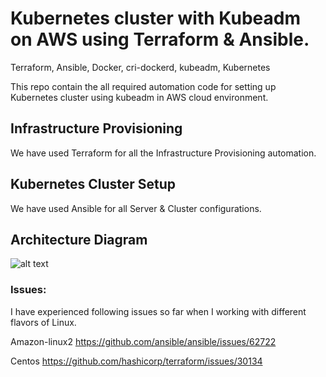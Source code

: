 # Kubernetes cluster with Kubeadm on AWS using Terraform & Ansible.

Terraform, Ansible, Docker, cri-dockerd, kubeadm, Kubernetes

This repo contain the all required automation code for setting up Kubernetes cluster using kubeadm in AWS cloud environment.

## Infrastructure Provisioning
We have used Terraform for all the Infrastructure Provisioning automation.

## Kubernetes Cluster Setup 
We have used Ansible for all Server & Cluster configurations.

## Architecture Diagram
![alt text](https://raw.githubusercontent.com/lkravi/kube8aws/main/architecture.png)


### Issues:
I have experienced following issues so far when I working with different flavors of Linux.

Amazon-linux2
https://github.com/ansible/ansible/issues/62722

Centos
https://github.com/hashicorp/terraform/issues/30134
